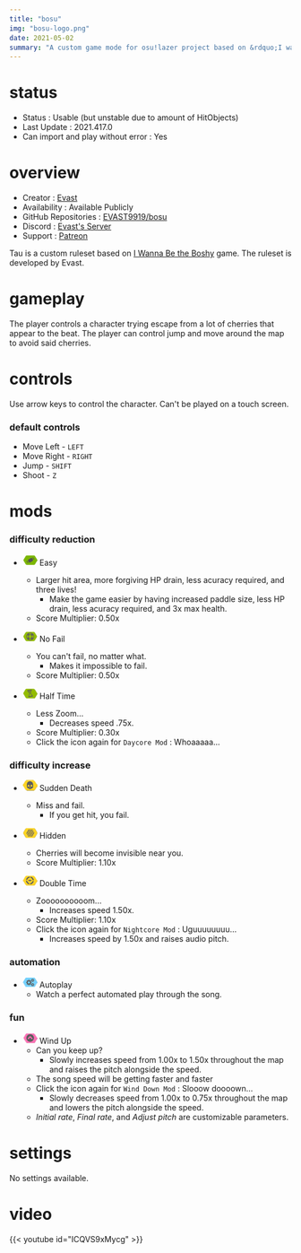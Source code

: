 ```yaml
---
title: "bosu"
img: "bosu-logo.png"
date: 2021-05-02
summary: "A custom game mode for osu!lazer project based on &rdquo;I wanna be the Boshy&rdquo; game"
---
```


# status

- Status : Usable (but unstable due to amount of HitObjects)
- Last Update : 2021.417.0
- Can import and play without error : Yes

# overview

- Creator : [Evast](https://github.com/EVAST9919)
- Availability : Available Publicly
- GitHub Repositories : [EVAST9919/bosu](https://github.com/EVAST9919/bosu)
- Discord : [Evast's Server](https://discord.com/invite/HQgy3Ey)
- Support : [Patreon](https://patreon.com/evast)

Tau is a custom ruleset based on [I Wanna Be the Boshy](https://grynsoft.com/old-games#:~:text=I%20Wanna%20Be%20The%20Boshy%20(2010)) game. The ruleset is developed by Evast.

# gameplay

The player controls a character trying escape from a lot of cherries that appear to the beat. The player can control jump and move around the map to avoid said cherries.

# controls

Use arrow keys to control the character. Can't be played on a touch screen.

### default controls

- Move Left - `LEFT`
- Move Right - `RIGHT`
- Jump - `SHIFT`
- Shoot - `Z`

# mods

### difficulty reduction

- ![Easy Icon](mod-icon/easy-mod.png) Easy
  - Larger hit area, more forgiving HP drain, less acuracy required, and three lives!
    - Make the game easier by having increased paddle size, less HP drain, less acuracy required, and 3x max health.
  - Score Multiplier: 0.50x

- ![No Fail Icon](mod-icon/no-fail-mod.png) No Fail
  - You can't fail, no matter what.
    - Makes it impossible to fail.
  - Score Multiplier: 0.50x

- ![Half Time Icon](mod-icon/half-time-mod.png) Half Time
  - Less Zoom...
    - Decreases speed .75x.
  - Score Multiplier: 0.30x
  - Click the icon again for `Daycore Mod` : Whoaaaaa...

### difficulty increase

- ![Sudden Death Icon](mod-icon/sudden-death-mod.png) Sudden Death
  - Miss and fail.
    - If you get hit, you fail.

- ![Hidden Icon](mod-icon/hidden-mod.png) Hidden
  - Cherries will become invisible near you.
  - Score Multiplier: 1.10x

- ![Double Time Icon](mod-icon/double-time-mod.png) Double Time
  - Zoooooooooom...
    - Increases speed 1.50x.
  - Score Multiplier: 1.10x
  - Click the icon again for `Nightcore Mod` : Uguuuuuuuu...
    - Increases speed by 1.50x and raises audio pitch.

### automation

- ![Autoplay Icon](mod-icon/autoplay-mod.png) Autoplay
  - Watch a perfect automated play through the song.

### fun

- ![Wind Up Icon](mod-icon/wind-up-mod.png) Wind Up
  - Can you keep up?
    - Slowly increases speed from 1.00x to 1.50x throughout the map and raises the pitch alongside the speed.
  - The song speed will be getting faster and faster
  - Click the icon again for `Wind Down Mod` : Slooow doooown...
    - Slowly decreases speed from 1.00x to 0.75x throughout the map and lowers the pitch alongside the speed.
  - *Initial rate*, *Final rate*, and *Adjust pitch* are customizable parameters.

# settings

No settings available.

# video

{{< youtube id="ICQVS9xMycg" >}}
